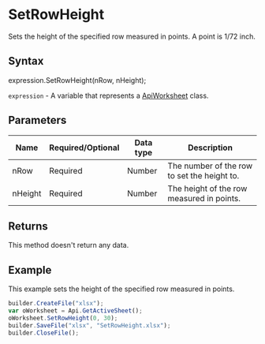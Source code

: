 # SetRowHeight

Sets the height of the specified row measured in points. A point is 1/72 inch.

## Syntax

expression.SetRowHeight(nRow, nHeight);

`expression` - A variable that represents a [ApiWorksheet](../ApiWorksheet.md) class.

## Parameters

| **Name** | **Required/Optional** | **Data type** | **Description** |
| ------------- | ------------- | ------------- | ------------- |
| nRow | Required | Number | The number of the row to set the height to. |
| nHeight | Required | Number | The height of the row measured in points. |

## Returns

This method doesn't return any data.

## Example

This example sets the height of the specified row measured in points.

```javascript
builder.CreateFile("xlsx");
var oWorksheet = Api.GetActiveSheet();
oWorksheet.SetRowHeight(0, 30);
builder.SaveFile("xlsx", "SetRowHeight.xlsx");
builder.CloseFile();
```